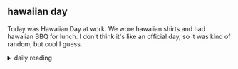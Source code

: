 ## hawaiian day

Today was Hawaiian Day at work. We wore hawaiian shirts and had hawaiian BBQ for lunch. I don't think it's like an official day, so it was kind of random, but cool I guess.

<details markdown="1">
<summary>daily reading</summary>

| {{ page.date | date: "%B %-d, %Y" }} |
| :-------------: |
| [Ex. 9; Luke 12; Job 27; 1 Cor. 13]({% link _Bible/Bible-year-2.md %}) |
| [BC 8]({% link _bc/bc-month-1.md %}) |
| [The Apostles' Creed](https://threeforms.org/the-apostles-creed/) |

</details>